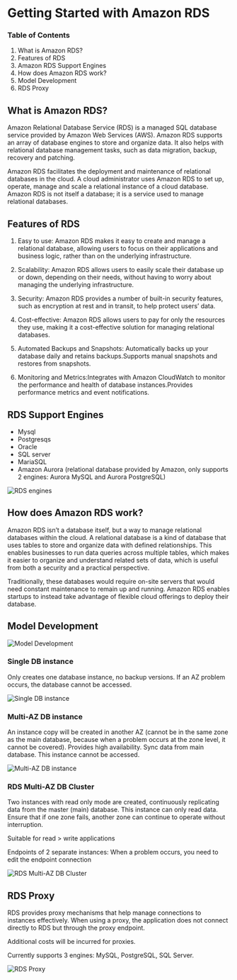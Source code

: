 # Getting Started with Amazon RDS

### Table of Contents
1. What is Amazon RDS?
2. Features of RDS
3. Amazon RDS Support Engines
4. How does Amazon RDS work?
5. Model Development
6. RDS Proxy

## What is Amazon RDS?

Amazon Relational Database Service (RDS) is a managed SQL database service provided by Amazon Web Services (AWS). Amazon RDS supports an array of database engines to store and organize data. It also helps with relational database management tasks, such as data migration, backup, recovery and patching.

Amazon RDS facilitates the deployment and maintenance of relational databases in the cloud. A cloud administrator uses Amazon RDS to set up, operate, manage and scale a relational instance of a cloud database. Amazon RDS is not itself a database; it is a service used to manage relational databases.

## Features of RDS

1. Easy to use: Amazon RDS makes it easy to create and manage a relational database, allowing users to focus on their applications and business logic, rather than on the underlying infrastructure.

2. Scalability: Amazon RDS allows users to easily scale their database up or down, depending on their needs, without having to worry about managing the underlying infrastructure.

3. Security: Amazon RDS provides a number of built-in security features, such as encryption at rest and in transit, to help protect users’ data.

4. Cost-effective: Amazon RDS allows users to pay for only the resources they use, making it a cost-effective solution for managing relational databases.

5. Automated Backups and Snapshots: Automatically backs up your database daily and retains backups.Supports manual snapshots and restores from snapshots.

6. Monitoring and Metrics:Integrates with Amazon CloudWatch to monitor the performance and health of database instances.Provides performance metrics and event notifications.

## RDS Support Engines

- Mysql
- Postgresqs
- Oracle
- SQL server
- MariaSQL
- Amazon Aurora (relational database provided by Amazon, only supports 2 engines: Aurora MySQL and Aurora PostgreSQL)

![RDS engines](./assets/01.png "RDS Support Engines")

## How does Amazon RDS work?

Amazon RDS isn’t a database itself, but a way to manage relational databases within the cloud. A relational database is a kind of database that uses tables to store and organize data with defined relationships. This enables businesses to run data queries across multiple tables, which makes it easier to organize and understand related sets of data, which is useful from both a security and a practical perspective.

Traditionally, these databases would require on-site servers that would need constant maintenance to remain up and running. Amazon RDS enables startups to instead take advantage of flexible cloud offerings to deploy their database.

## Model Development

![Model Development](./assets/02.png "Model Development")

### Single DB instance

Only creates one database instance, no backup versions. If an AZ problem occurs, the database cannot be accessed.

![Single DB instance](./assets/04.png "Single DB instance")

### Multi-AZ DB instance

An instance copy will be created in another AZ (cannot be in the same zone as the main database, because when a problem occurs at the zone level, it cannot be covered). Provides high availability. Sync data from main database. This instance cannot be accessed.

![Multi-AZ DB instance](./assets/05.png "Multi-AZ DB instance")

### RDS Multi-AZ DB Cluster

Two instances with read only mode are created, continuously replicating data from the master (main) database. This instance can only read data.  Ensure that if one zone fails, another zone can continue to operate without interruption.

Suitable for read > write applications

Endpoints of 2 separate instances: When a problem occurs, you need to edit the endpoint connection

![RDS Multi-AZ DB Cluster](./assets/03.png "RDS Multi-AZ DB Cluster")

## RDS Proxy

RDS provides proxy mechanisms that help manage connections to instances effectively. When using a proxy, the application does not connect directly to RDS but through the proxy endpoint. 

Additional costs will be incurred for proxies.

Currently supports 3 engines: MySQL, PostgreSQL, SQL Server.

![RDS Proxy](./assets/06.png "RDS Proxy")
